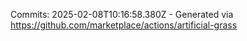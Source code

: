Commits: 2025-02-08T10:16:58.380Z - Generated via https://github.com/marketplace/actions/artificial-grass
<br>

